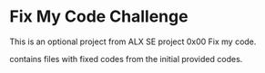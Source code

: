 # Fix My Code Challenge

This is an optional project from ALX SE project 0x00 Fix my code.

contains files with fixed codes from the initial provided codes.

